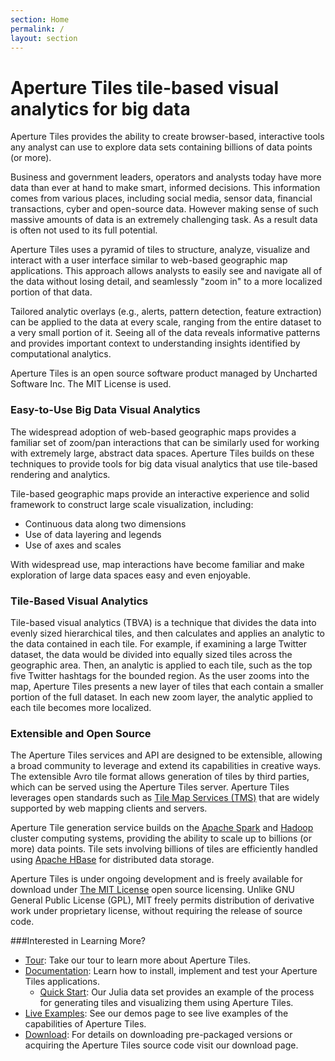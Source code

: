 ```yaml
---
section: Home
permalink: /
layout: section
---
```


Aperture Tiles <span class="tagline">tile-based visual analytics for big data</span>
=======================================================

Aperture Tiles provides the ability to create browser-based, interactive tools any analyst can use to explore data sets containing billions of data points (or more). 
 
Business and government leaders, operators and analysts today have more data than ever at hand to make smart, informed decisions. This information comes from various places, including social media, sensor data, financial transactions, cyber and open-source data. However making sense of such massive amounts of data is an extremely challenging task. As a result data is often not used to its full potential.
 
Aperture Tiles uses a pyramid of tiles to structure, analyze, visualize and interact with a user interface similar to web-based geographic map applications. This approach allows analysts to easily see and navigate all of the data without losing detail, and seamlessly "zoom in" to a more localized portion of that data.
 
Tailored analytic overlays (e.g., alerts, pattern detection, feature extraction) can be applied to the data at every scale, ranging from the entire dataset to a very small portion of it. Seeing all of the data reveals informative patterns and provides important context to understanding insights identified by computational analytics. 

Aperture Tiles is an open source software product managed by Uncharted Software Inc. The MIT License is used.

### Easy-to-Use Big Data Visual Analytics

The widespread adoption of web-based geographic maps provides a familiar set of zoom/pan interactions that can be similarly used for working with extremely large, abstract data spaces. Aperture Tiles builds on these techniques to provide tools for big data visual analytics that use tile-based rendering and analytics. 

Tile-based geographic maps provide an interactive experience and solid framework to construct large scale visualization, including:

* Continuous data along two dimensions
* Use of data layering and legends
* Use of axes and scales

With widespread use, map interactions have become familiar and make exploration of large data spaces easy and even enjoyable.

### Tile-Based Visual Analytics

Tile-based visual analytics (TBVA) is a technique that divides the data into evenly sized hierarchical tiles, and then calculates and applies an analytic to the data contained in each tile. For example, if examining a large Twitter dataset, the data would be divided into equally sized tiles across the geographic area.  Then, an analytic is applied to each tile, such as the top five Twitter hashtags for the bounded region. As the user zooms into the map, Aperture Tiles presents a new layer of tiles that each contain a smaller portion of the full dataset.  In each new zoom layer, the analytic applied to each tile becomes more localized.

### Extensible and Open Source

The Aperture Tiles services and API are designed to be extensible, allowing a broad community to leverage and extend its capabilities in creative ways. The extensible Avro tile format allows generation of tiles by third parties, which can be served using the Aperture Tiles server. Aperture Tiles leverages open standards such as [Tile Map Services (TMS)](http://en.wikipedia.org/wiki/Tile_Map_Service) that are widely supported by web mapping clients and servers.

Aperture Tile generation service builds on the [Apache Spark](http://spark.incubator.apache.org/) and [Hadoop](http://hadoop.apache.org/) cluster computing systems, providing the ability to scale up to billions (or more) data points. Tile sets involving billions of tiles are efficiently handled using [Apache HBase](http://hbase.apache.org/) for distributed data storage.

Aperture Tiles is under ongoing development and is freely available for download under [The MIT License](http://www.opensource.org/licenses/MIT) open source licensing. Unlike GNU General Public License (GPL), MIT freely permits distribution of derivative work under proprietary license, without requiring the release of source code.

###Interested in Learning More?

* [Tour](tour/): Take our tour to learn more about Aperture Tiles.
* [Documentation](docs/development/how-to/quickstart/): Learn how to install, implement and test your Aperture Tiles applications.
	* [Quick Start](docs/development/how-to/quickstart/): Our Julia data set provides an example of the process for generating tiles and visualizing them using Aperture Tiles.
* [Live Examples](demos/): See our demos page to see live examples of the capabilities of Aperture Tiles.
* [Download](download/): For details on downloading pre-packaged versions or acquiring the Aperture Tiles source code visit our download page.